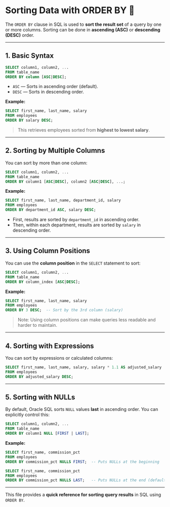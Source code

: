 # Sorting Data with ORDER BY 🔀

The `ORDER BY` clause in SQL is used to **sort the result set** of a query by one or more columns. Sorting can be done in **ascending (ASC)** or **descending (DESC)** order.

---

## 1. Basic Syntax

```sql
SELECT column1, column2, ...
FROM table_name
ORDER BY column [ASC|DESC];
```

* `ASC` — Sorts in ascending order (default).
* `DESC` — Sorts in descending order.

**Example:**

```sql
SELECT first_name, last_name, salary
FROM employees
ORDER BY salary DESC;
```

> This retrieves employees sorted from **highest to lowest salary**.

---

## 2. Sorting by Multiple Columns

You can sort by more than one column:

```sql
SELECT column1, column2, ...
FROM table_name
ORDER BY column1 [ASC|DESC], column2 [ASC|DESC], ...;
```

**Example:**

```sql
SELECT first_name, last_name, department_id, salary
FROM employees
ORDER BY department_id ASC, salary DESC;
```

* First, results are sorted by `department_id` in ascending order.
* Then, within each department, results are sorted by `salary` in descending order.

---

## 3. Using Column Positions

You can use the **column position** in the `SELECT` statement to sort:

```sql
SELECT column1, column2, ...
FROM table_name
ORDER BY column_index [ASC|DESC];
```

**Example:**

```sql
SELECT first_name, last_name, salary
FROM employees
ORDER BY 3 DESC;  -- Sort by the 3rd column (salary)
```

> Note: Using column positions can make queries less readable and harder to maintain.

---

## 4. Sorting with Expressions

You can sort by expressions or calculated columns:

```sql
SELECT first_name, last_name, salary, salary * 1.1 AS adjusted_salary
FROM employees
ORDER BY adjusted_salary DESC;
```

---

## 5. Sorting with NULLs

By default, Oracle SQL sorts `NULL` values **last** in ascending order. You can explicitly control this:

```sql
SELECT column1, column2, ...
FROM table_name
ORDER BY column1 NULL [FIRST | LAST];
```

**Example:**

```sql
SELECT first_name, commission_pct
FROM employees
ORDER BY commission_pct NULLS FIRST;  -- Puts NULLs at the beginning
```
```sql
SELECT first_name, commission_pct
FROM employees
ORDER BY commission_pct NULLS LAST;   -- Puts NULLs at the end (default)
```

---

This file provides a **quick reference for sorting query results** in SQL using `ORDER BY`.